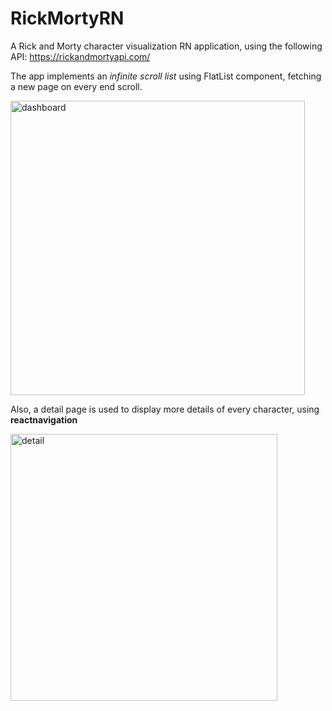 # RickMortyRN
A Rick and Morty character visualization RN application, using the following API: https://rickandmortyapi.com/

The app implements an _infinite scroll list_ using FlatList component, fetching a new page on every end scroll.

<img width="471" alt="dashboard" src="https://user-images.githubusercontent.com/5330226/87247360-d08fa700-c429-11ea-9d16-214fae100c4b.png">

Also, a detail page is used to display more details of every character, using __reactnavigation__

<img width="427" alt="detail" src="https://user-images.githubusercontent.com/5330226/87247371-ddac9600-c429-11ea-8f3d-bf6f41f36d9e.png">
